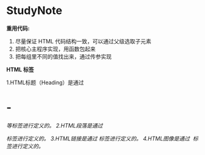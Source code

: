 # StudyNote
**重用代码:**
  1. 尽量保证 HTML 代码结构一致，可以通过父级选取子元素
  2. 把核心主程序实现，用函数包起来
  3. 把每组里不同的值找出来，通过传参实现

**HTML 标签**

1.HTML标题（Heading）是通过<h1> - <h6>等标签进行定义的。
2.HTML段落是通过 <p> 标签进行定义的。
3.HTML链接是通过 <a> 标签进行定义的。
4.HTML图像是通过 <img> 标签进行定义的。

